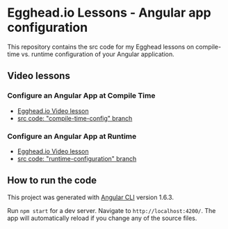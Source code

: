 # Egghead.io Lessons - Angular app configuration

This repository contains the src code for my Egghead lessons on compile-time vs. runtime configuration of your Angular application.

## Video lessons

### Configure an Angular App at Compile Time

- [Egghead.io Video lesson](https://egghead.io/lessons/egghead-configure-an-angular-app-at-compile-time)
- [src code: "compile-time-config" branch](https://github.com/juristr/egghead-app-compile-vs-runtime-config/tree/compile-time-config)

### Configure an Angular App at Runtime

- [Egghead.io Video lesson](https://egghead.io/lessons/angular-configure-an-angular-app-at-runtime)
- [src code: "runtime-configuration" branch](https://github.com/juristr/egghead-app-compile-vs-runtime-config/tree/runtime-configuration)

## How to run the code

This project was generated with [Angular CLI](https://github.com/angular/angular-cli) version 1.6.3.

Run `npm start` for a dev server. Navigate to `http://localhost:4200/`. The app will automatically reload if you change any of the source files.
